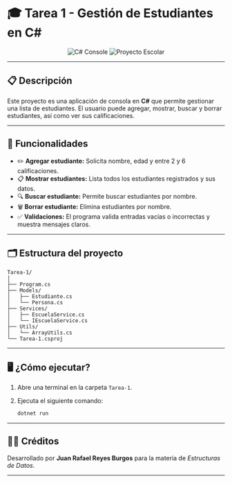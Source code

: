 # 🎓 Tarea 1 - Gestión de Estudiantes en C#

<div align="center">
  <img src="https://img.shields.io/badge/C%23-Console-blue?logo=csharp&logoColor=white" alt="C# Console" />
  <img src="https://img.shields.io/badge/Proyecto-Escolar-green" alt="Proyecto Escolar" />
</div>

---

## 📋 Descripción

Este proyecto es una aplicación de consola en **C#** que permite gestionar una lista de estudiantes. El usuario puede agregar, mostrar, buscar y borrar estudiantes, así como ver sus calificaciones.

---

## 🚀 Funcionalidades

- ✏️ **Agregar estudiante:** Solicita nombre, edad y entre 2 y 6 calificaciones.
- 📋 **Mostrar estudiantes:** Lista todos los estudiantes registrados y sus datos.
- 🔍 **Buscar estudiante:** Permite buscar estudiantes por nombre.
- 🗑️ **Borrar estudiante:** Elimina estudiantes por nombre.
- ✅ **Validaciones:** El programa valida entradas vacías o incorrectas y muestra mensajes claros.

---

## 🗂️ Estructura del proyecto

```
Tarea-1/
│
├── Program.cs
├── Models/
│   ├── Estudiante.cs
│   └── Persona.cs
├── Services/
│   ├── EscuelaService.cs
│   └── IEscuelaService.cs
├── Utils/
│   └── ArrayUtils.cs
└── Tarea-1.csproj
```

---

## 🖥️ ¿Cómo ejecutar?

1. Abre una terminal en la carpeta `Tarea-1`.
2. Ejecuta el siguiente comando:

   ```bash
   dotnet run
   ```

---

## 👨‍💻 Créditos

Desarrollado por **Juan Rafael Reyes Burgos** para la materia de *Estructuras de Datos*.

---